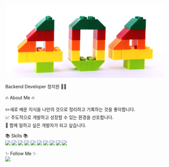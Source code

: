 <img src="./error-2129569_1280.jpg" />


Backend Developer 정지원 👩‍💻 </br> </br>
🔥 About Me 🔥</br> </br>
✏️새로 배운 지식을 나만의 것으로 정리하고 기록하는 것을 좋아합니다. </br>
📈 주도적으로 개발하고 성장할 수 있는 환경을 선호합니다. </br>
🤝 함께 일하고 싶은 개발자가 되고 싶습니다. </br>

📚️ Skills 📚️ </br>
<img src="https://img.shields.io/badge/Java-007396?style=flat-square&logo=OpenJDK&logoColor=white"/></a>
<img src="https://img.shields.io/badge/Spring-6DB33F?style=flat-square&logo=Spring&logoColor=white"/></a>
<img src="https://img.shields.io/badge/Mysql-4479A1?style=flat-square&logo=MySql&logoColor=white"/></a>
<img src="https://img.shields.io/badge/Amazon EC2-FF9900?style=flat-square&logo=Amazon EC2&logoColor=white"/></a>
<img src="https://img.shields.io/badge/javascript-F7DF1E?style=flat-square&logo=javascript&logoColor=white"/></a>
<img src="https://img.shields.io/badge/typescript-3178C6?style=flat-square&logo=typescript&logoColor=white"/></a>
<img src="https://img.shields.io/badge/express-000000?style=flat-square&logo=express&logoColor=white"/></a>
<img src="https://img.shields.io/badge/nestjs-E0234E?style=flat-square&logo=nestjs&logoColor=white"/></a>
<img src="https://img.shields.io/badge/GitHub-181717?style=flat-square&logo=GitHub&logoColor=white"/></a>
<img src="https://img.shields.io/badge/Postman-FF6C37?style=flat-square&logo=Postman&logoColor=white"/></a>


✨ Follow Me ✨</br>
<a href="https://oduckprogrammer.notion.site/66112ec4479e48e09de8da460f0debd2?v=4777bc164ace40359896c52ac11d37ad"><img src="https://img.shields.io/badge/notion-000000?style=flat-square&logo=notion&logoColor=white"/>
<!--노션-->

<!--
!Anurag's GitHub stats
-->

<!--백준티-->

<!--
sftm0715/sftm0715 is a  🔥 special ✨🛠 repository because its README.md (this file) appears on your GitHub profile.

Here are some ideas to get you started:

🔭 추후 배너 색깔 바꾸기
👯 I’m looking to collaborate on ...
🤔 I’m looking for help with ...
💬 Ask me about ...
📫 How to reach me: ...
😄 Pronouns: ...
⚡ Fun fact: ...
-->
